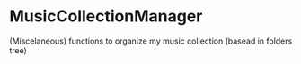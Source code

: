 # MusicCollectionManager
(Miscelaneous) functions to organize my music collection (basead in folders tree)
